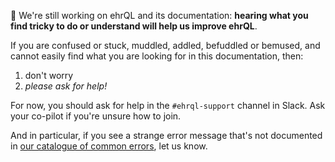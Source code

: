 :construction: We're still working on ehrQL and its documentation:
**hearing what you find tricky to do or understand will help us improve ehrQL**.

If you are confused or stuck, muddled, addled, befuddled or bemused,
and cannot easily find what you are looking for in this documentation, then:

1. don't worry
2. _please ask for help!_

For now, you should ask for help in the `#ehrql-support` channel in Slack.
Ask your co-pilot if you're unsure how to join.

And in particular,
if you see a strange error message that's not documented in [our catalogue of common errors](../how-to/errors.md),
let us know.

